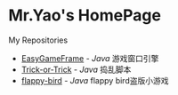 # Mr.Yao's HomePage

My Repositories
+ [EasyGameFrame](https://github.com/MrYaoxx/EasyGameFrame) - _Java_ 游戏窗口引擎
+ [Trick-or-Trick](https://github.com/MrYaoxx/Trick-or-Trick) - _Java_ 捣乱脚本
+ [flappy-bird](https://github.com/MrYaoxx/flappy-bird) - _Java_ flappy bird盗版小游戏
